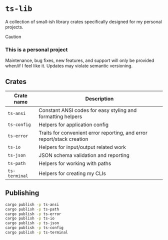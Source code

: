 # `ts-lib`

A collection of small-ish library crates specifically designed for my personal projects.

> [!CAUTION]
>
> ### This is a personal project
>
> Maintenance, bug fixes, new features, and support will only be provided when/if I feel like it.
> Updates may violate semantic versioning.

## Crates

| Crate name    | Description                                                            |
| ------------- | ---------------------------------------------------------------------- |
| `ts-ansi`     | Constant ANSI codes for easy styling and formatting helpers            |
| `ts-config`   | Helpers for application config                                         |
| `ts-error`    | Traits for convenient error reporting, and error report/stack creation |
| `ts-io`       | Helpers for input/output related work                                  |
| `ts-json`     | JSON schema validation and reporting                                   |
| `ts-path`     | Helpers for working with paths                                         |
| `ts-terminal` | Helpers for creating my CLIs                                           |

## Publishing

```bash
cargo publish -p ts-ansi
cargo publish -p ts-path
cargo publish -p ts-error
cargo publish -p ts-io
cargo publish -p ts-json
cargo publish -p ts-config
cargo publish -p ts-terminal
```
